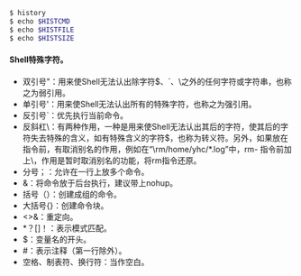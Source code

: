 

```bash
$ history
$ echo $HISTCMD
$ echo $HISTFILE
$ echo $HISTSIZE
```


#### Shell特殊字符。
- 双引号"：用来使Shell无法认出除字符$、`、\之外的任何字符或字符串，也称之为弱引用。
- 单引号'：用来使Shell无法认出所有的特殊字符，也称之为强引用。
- 反引号`：优先执行当前命令。
- 反斜杠\：有两种作用，一种是用来使Shell无法认出其后的字符，使其后的字符失去特殊的含义，如有特殊含义的字符$，也称为转义符。另外，如果放在指令前，有取消别名的作用，例如在“\rm/home/yhc/*.log”中，rm- 指令前加上\，作用是暂时取消别名的功能，将rm指令还原。
- 分号；：允许在一行上放多个命令。
- &：将命令放于后台执行，建议带上nohup。
- 括号（）：创建成组的命令。
- 大括号{}：创建命令块。
- <>&：重定向。
- *？[]！：表示模式匹配。
- $：变量名的开头。
- #：表示注释（第一行除外）。
- 空格、制表符、换行符：当作空白。